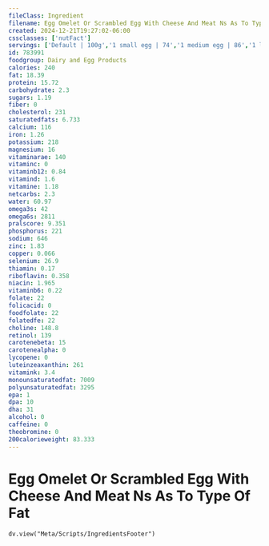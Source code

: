 ```yaml
---
fileClass: Ingredient
filename: Egg Omelet Or Scrambled Egg With Cheese And Meat Ns As To Type Of Fat
created: 2024-12-21T19:27:02-06:00
cssclasses: ['nutFact']
servings: ['Default | 100g','1 small egg | 74','1 medium egg | 86','1 large egg | 97','1 extra large egg | 108','1 jumbo egg | 97','1 egg, ns as to size | 187','1 cup | 170']
id: 783991
foodgroup: Dairy and Egg Products 
calories: 240
fat: 18.39
protein: 15.72
carbohydrate: 2.3
sugars: 1.19
fiber: 0
cholesterol: 231
saturatedfats: 6.733
calcium: 116
iron: 1.26
potassium: 218
magnesium: 16
vitaminarae: 140
vitaminc: 0
vitaminb12: 0.84
vitamind: 1.6
vitamine: 1.18
netcarbs: 2.3
water: 60.97
omega3s: 42
omega6s: 2811
pralscore: 9.351
phosphorus: 221
sodium: 646
zinc: 1.83
copper: 0.066
selenium: 26.9
thiamin: 0.17
riboflavin: 0.358
niacin: 1.965
vitaminb6: 0.22
folate: 22
folicacid: 0
foodfolate: 22
folatedfe: 22
choline: 148.8
retinol: 139
carotenebeta: 15
carotenealpha: 0
lycopene: 0
luteinzeaxanthin: 261
vitamink: 3.4
monounsaturatedfat: 7009
polyunsaturatedfat: 3295
epa: 1
dpa: 10
dha: 31
alcohol: 0
caffeine: 0
theobromine: 0
200calorieweight: 83.333
---
```


# Egg Omelet Or Scrambled Egg With Cheese And Meat Ns As To Type Of Fat

```dataviewjs
dv.view("Meta/Scripts/IngredientsFooter")
```